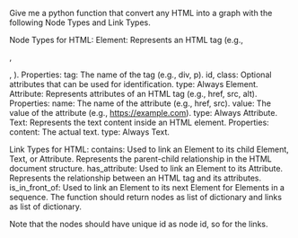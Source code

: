 Give me a python function that convert any HTML into a graph
with the following Node Types and Link Types. 

Node Types for HTML:
Element:
Represents an HTML tag (e.g., <div>, <p>, <img>).
Properties:
tag: The name of the tag (e.g., div, p).
id, class: Optional attributes that can be used for identification.
type: Always Element.
Attribute:
Represents attributes of an HTML tag (e.g., href, src, alt).
Properties:
name: The name of the attribute (e.g., href, src).
value: The value of the attribute (e.g., https://example.com).
type: Always Attribute.
Text:
Represents the text content inside an HTML element.
Properties:
content: The actual text.
type: Always Text.

Link Types for HTML:
contains:
Used to link an Element to its child Element, Text, or Attribute.
Represents the parent-child relationship in the HTML document structure.
has_attribute:
Used to link an Element to its Attribute.
Represents the relationship between an HTML tag and its attributes.
is_in_front_of:
Used to link an Element to its next Element for Elements in a sequence.
The function should return nodes as list of dictionary and links as list of dictionary. 

Note that the nodes should have unique id as node id, so  for the links.

